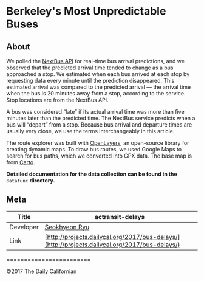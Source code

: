 # Berkeley's Most Unpredictable Buses

## About
We polled the [NextBus API](https://www.nextbus.com/xmlFeedDocs/NextBusXMLFeed.pdf) for real-time bus arrival predictions, and we observed that the predicted arrival time tended to change as a bus approached a stop. We estimated when each bus arrived at each stop by requesting data every minute until the prediction disappeared. This estimated arrival was compared to the predicted arrival — the arrival time when the bus is 20 minutes away from a stop, according to the service. Stop locations are from the NextBus API.

A bus was considered “late” if its actual arrival time was more than five minutes later than the predicted time. The NextBus service predicts when a bus will “depart” from a stop. Because bus arrival and departure times are usually very close, we use the terms interchangeably in this article.

The route explorer was built with [OpenLayers](http://openlayers.org/), an open-source library for creating dynamic maps. To draw bus routes, we used Google Maps to search for bus paths, which we converted into GPX data. The base map is from [Carto](https://carto.com/location-data-services/basemaps/).

**Detailed documentation for the data collection can be found in the** `datafunc` **directory.**

## Meta

| Title | actransit-delays |
|-|-|
| Developer    | [Seokhyeon Ryu](http://github.com/ryusock) |
| Link | [http://projects.dailycal.org/2017/bus-delays/](http://projects.dailycal.org/2017/bus-delays/) |

========================

©2017 The Daily Californian

